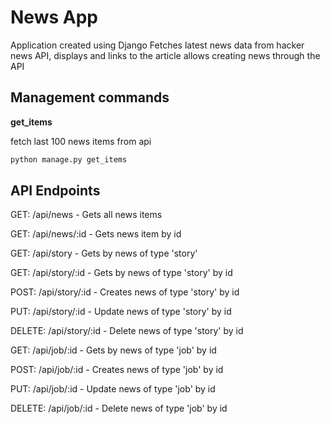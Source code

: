  # News App
 Application created using Django
 Fetches latest news data from hacker news API, displays and links to the article
 allows creating news through the API


## Management commands
__get_items__


fetch last 100 news items from api
```bash
python manage.py get_items
```
## API Endpoints
GET: /api/news - Gets all news items

GET: /api/news/:id - Gets news item by id

GET: /api/story - Gets by news of type 'story'

GET: /api/story/:id - Gets by news of type 'story' by id

POST: /api/story/:id - Creates news of type 'story' by id

PUT: /api/story/:id - Update news of type 'story' by id

DELETE: /api/story/:id - Delete news of type 'story' by id

GET: /api/job/:id - Gets by news of type 'job' by id

POST: /api/job/:id - Creates news of type 'job' by id

PUT: /api/job/:id - Update news of type 'job' by id

DELETE: /api/job/:id - Delete news of type 'job' by id
